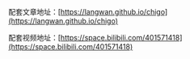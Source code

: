 配套文章地址：[https://langwan.github.io/chigo](https://langwan.github.io/chigo)

配套视频地址：[https://space.bilibili.com/401571418](https://space.bilibili.com/401571418)
